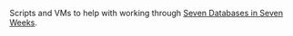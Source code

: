 Scripts and VMs to help with working through [Seven Databases in Seven Weeks](http://www.amazon.com/Seven-Databases-Weeks-Modern-Movement/dp/1934356921/).
